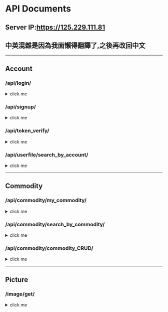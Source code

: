 # API Documents

## Server IP:https://125.229.111.81
## 中英混雜是因為我面懶得翻譯了,之後再改回中文
___

## Account

### /api/login/

<details><summary>click me</summary>

- function
  - to get jwt token.
- method
  - POST
- Request body
```json
{
    "account" : "your account",
    "password" : "your password"
}
```
- Response body
```json
#if login success
{
    "success": true,
    "message": "your jwt token",
    "account": "your account"
}
```
```json
#if account doesn't exist
{
    "success": false,
    "message": "尚未註冊",
    "account": "your account"
}
```
```json
#If the password is incorrect
{
    "success": false,
    "message": "登入失敗",
    "account": "your account"
}
```

</details>

### /api/signup/

<details><summary>click me</summary>

- function
  - to sign up.
- method
  - POST
- Request body
```json
{
    "account":"your account",
    "password":"your password",
    "nickname":"your nickname",
    "mail":"your email address",
    "phone":"your phone number"
}
```
- Response body
```json
#If the registration is successful.
{
    "success": true,
    "message": "註冊成功"
}
```
```json
#If the account has already been registered.
{
    "success": false,
    "message": "帳號已經被註冊"
}
```
```json
#If there is missing information in the requested body.
{
    "success": false,
    "message": "註冊失敗"
}
```

</details>

### /api/token_verify/

<details><summary>click me</summary>

- function
  - Verify the legality of the JWT token, with a validity period of 10 days. As the verification has been performed during acquisition, the existence of the account and password will not be verified here.
- method
  - GET
- Request header
```json
Authorization:your jwt token
```
- Response body
```json
#If the JWT token is within its validity period of 10 days.
{
    "success": true,
    "account": "your account"
}
```
```json
#If the JWT token has expired or the 'Authorization' field cannot be obtained from the header.
{
    "success": false,
    "account": "your account"
}
```

</details>

### /api/userfile/search_by_account/

<details><summary>click me</summary>

- function
  - This API is used to return specified parameters. The query format is "?account={your account name}". If no parameters are provided, it will return all accounts when directly GET "api/userfile/search_by_account". This is for testing purposes only. After formal deployment, access will be restricted to local GET requests only.
- method
  - GET
- Request header
```json
None
```
- Response body
```json
#Return one or multiple user data in the form of an array depending on whether parameters are added.Format as follows.
{
    "id": your id(integer),
    "Account": "your account",
    "Password": "your password(SHA-256)",
    "Name": "your name",
    "Email": "your email",
    "Phonenumber": "your phone number",
    "StudentID": "your StudentID",
    "Introduction": "your Introduction",
    "Favorite": "your Favorite",
    "Profliephoto": "The file path of your personal profilephoto."
}
```

</details>

___

## Commodity

### /api/commodity/my_commodity/

<details><summary>click me</summary>

- function
  - 取得這個帳號的所有商品,需使用jwt
- method
  - GET
- Request header
```json
None
```
- Response body
```json
#Return one or multiple user data in the form of an array.
{
    "id": your id(integer),
    "Launched": launch status,
    "Img1": "name of image(Cannot be NULL)",
    "Img2": "name of image(Can be NULL)",
    "Img3": "name of image(Can be NULL)",
    "Img4": "name of image(Can be NULL)",
    "Img5": "name of image(Can be NULL)",
    "Name": "name of commodity",
    "Deacription": "Deacription",
    "Price": "Price",
    "Amount": "Amount",
    "Position": "Location of the commodity",
    "Account": "Who uploaded this product"
}
```
</details>

### /api/commodity/search_by_commodity/

<details><summary>click me</summary>

- function
  - The usage of this API is the same as "api/userfile/search_by_account".The query format is "?commodity={your commodity name}"
- method
  - GET
- Request header
```json
None
```
- Response body
```json
#Return one or multiple user data in the form of an array depending on whether parameters are added.Format as follows.
{
    "id": your id(integer),
    "Launched": launch status,
    "Img1": "name of image(Cannot be NULL)",
    "Img2": "name of image(Can be NULL)",
    "Img3": "name of image(Can be NULL)",
    "Img4": "name of image(Can be NULL)",
    "Img5": "name of image(Can be NULL)",
    "Name": "name of commodity",
    "Deacription": "Deacription",
    "Price": "Price",
    "Amount": "Amount",
    "Position": "Location of the commodity",
    "Account": "Who uploaded this product"
}
```

</details>

### /api/commodity/commodity_CRUD/

<details><summary>click me</summary>

- function
  - 這支api用來對商品做CRUD,header內必須加上jwt token.
  - 請注意,搜尋和主頁大量獲取商品資訊勿使用此api
  - RUD都需在網址列加上id的參數,格式為"/api/commodity/commodity_CRUD/?id="
- method
  - GET,POST,PUT,DELETE
#### GET
- Request header
```json
Authorization:your jwt token
```
- Response body
```json
#正常情況.
{
    "id": your commodity id(integer),
    "Launched": launch status,
    "Img1": "name of image(Cannot be NULL)",
    "Img2": "name of image(Can be NULL)",
    "Img3": "name of image(Can be NULL)",
    "Img4": "name of image(Can be NULL)",
    "Img5": "name of image(Can be NULL)",
    "Name": "name of commodity",
    "Deacription": "Deacription",
    "Price": "Price",
    "Amount": "Amount",
    "Position": "Location of the commodity",
    "Account": "Who uploaded this product"
}
```
```json
#如果沒有在網址加上id.
{
  "success": false,
  "message": "Please add parameters to the URL."
}
```
```json
#如果無法透過這個id找到商品.
{
  "success": false,
  "message": "can't find commodity with this id"
}
```
```json
#如果這個商品不是你的.
{
  "success": false,
  "message": "this commodity is not yours"
}
```
#### POST
- Request header
```json
Authorization:your jwt token
```
- Request body
```json
{
    "name":"your commodity name",
    "description":"description",
    "price":"your price",
    "amount":"commodity amount",
    "position":"where is your commodity",
    "image":["至少一張圖片","可選","可選","可選","最多五張圖片"]
}
```
- Response body
```json
#If there are no issues with the uploaded data.
{
    "success": true,
    "message": "成功上傳商品"
}
```
```json
#如果POST的資料有缺漏.
{
    "success": false,
    "message": "缺少必要資料"
}
```
#### PUT
- Request header
```json
Authorization:your jwt token
```
- Request body
```json
{
    "name":"your commodity name",
    "description":"description",
    "price":"your price",
    "amount":"commodity amount",
    "position":"where is your commodity",
    "image":["要留下的圖片名稱,請注意不要輸入不存在的檔名","image和remain_image最多總和只能五張圖片","多餘的會從remain_image的最後面開始刪掉"],
    "remain_image":["至少一張圖片","可選","可選","可選","最多五張圖片"]
}
```
- Response body
```json
#If there are no issues with the uploaded data.
{
    "success": true,
    "message": "成功上傳商品"
}
```
```json
#如果POST的資料有缺漏.
{
    "success": false,
    "message": "缺少必要資料"
}
```
```json
#如果這個商品不是你的.
{
  "success": false,
  "message": "this commodity is not yours"
}
```
#### DELETE
- 網址列的id就是要刪除的商品
- Request header
```json
Authorization:your jwt token
```
- Request body
```json
None
```
- Response body
```json
#If there are no issues
{
    "success": true
}
```
```json
#如果無法根據id找到商品.
{
    "success": false,
    "message": "can't find commodity with this id"
}
```
```json
#如果這個商品不是你的.
{
  "success": false,
  "message": "this commodity is not yours"
}
```
</details>

___

## Picture

### /image/get/

<details><summary>click me</summary>

- function
  - This API is used to retrieve images.The query format is "?picture_name={your picture name}".
- method
  - GET
- Request header
```json
None
```
- HttpResponse
```json
#If your image exists, it will return your image. Otherwise, it will report an error.
```
</details>